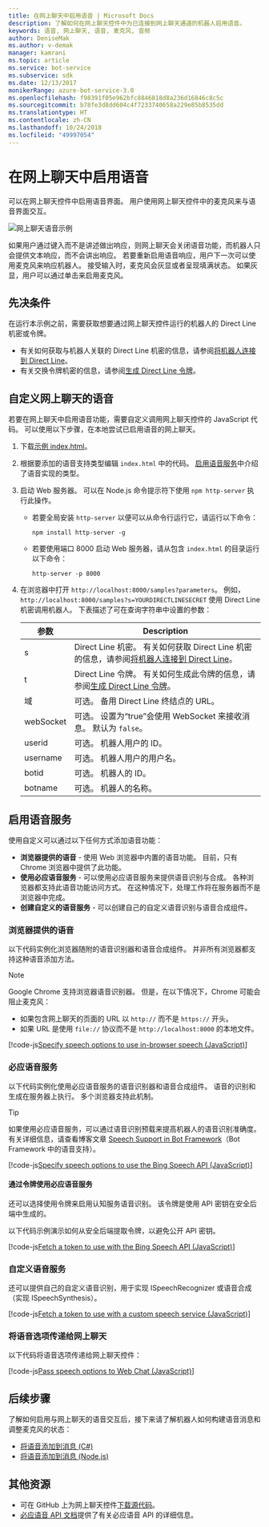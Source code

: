```yaml
---
title: 在网上聊天中启用语音 | Microsoft Docs
description: 了解如何在网上聊天控件中为已连接到网上聊天通道的机器人启用语音。
keywords: 语音, 网上聊天, 语音, 麦克风, 音频
author: DeniseMak
ms.author: v-demak
manager: kamrani
ms.topic: article
ms.service: bot-service
ms.subservice: sdk
ms.date: 12/13/2017
monikerRange: azure-bot-service-3.0
ms.openlocfilehash: f98391f05e962bfc8846818d8a236d16846c8c5c
ms.sourcegitcommit: b78fe3d8dd604c4f7233740658a229e85b8535dd
ms.translationtype: HT
ms.contentlocale: zh-CN
ms.lasthandoff: 10/24/2018
ms.locfileid: "49997054"
---
```

# <a name="enable-speech-in-web-chat"></a>在网上聊天中启用语音
可以在网上聊天控件中启用语音界面。 用户使用网上聊天控件中的麦克风来与语音界面交互。

![网上聊天语音示例](~/media/bot-service-channel-webchat/webchat-sample-speech.png)

如果用户通过键入而不是讲述做出响应，则网上聊天会关闭语音功能，而机器人只会提供文本响应，而不会讲出响应。 若要重新启用语音响应，用户下一次可以使用麦克风来响应机器人。 接受输入时，麦克风会灰显或者呈现填满状态。 如果灰显，用户可以通过单击来启用麦克风。

## <a name="prerequisites"></a>先决条件

  在运行本示例之前，需要获取想要通过网上聊天控件运行的机器人的 Direct Line 机密或令牌。 
  * 有关如何获取与机器人关联的 Direct Line 机密的信息，请参阅[将机器人连接到 Direct Line](bot-service-channel-connect-directline.md)。
  * 有关交换令牌机密的信息，请参阅[生成 Direct Line 令牌](rest-api/bot-framework-rest-direct-line-3-0-authentication.md)。

## <a name="customizing-web-chat-for-speech"></a>自定义网上聊天的语音
若要在网上聊天中启用语音功能，需要自定义调用网上聊天控件的 JavaScript 代码。 可以使用以下步骤，在本地尝试已启用语音的网上聊天。

1. 下载[示例 index.html](https://aka.ms/web-chat-speech-sample)。 <!-- this aka.ms link needs to be updated if the sample location changes -->
2. 根据要添加的语音支持类型编辑 `index.html` 中的代码。 [启用语音服务](#enable-speech-services)中介绍了语音实现的类型。 
3. 启动 Web 服务器。 可以在 Node.js 命令提示符下使用 `npm http-server` 执行此操作。

   * 若要全局安装 `http-server` 以便可以从命令行运行它，请运行以下命令：

     ```
     npm install http-server -g
     ```

   * 若要使用端口 8000 启动 Web 服务器，请从包含 `index.html` 的目录运行以下命令：

     ```
     http-server -p 8000
     ```
4. 在浏览器中打开 `http://localhost:8000/samples?parameters`。 例如，`http://localhost:8000/samples?s=YOURDIRECTLINESECRET` 使用 Direct Line 机密调用机器人。 下表描述了可在查询字符串中设置的参数：

   | 参数 | Description |
   |-----------|-------------|
   | s | Direct Line 机密。 有关如何获取 Direct Line 机密的信息，请参阅[将机器人连接到 Direct Line](bot-service-channel-connect-directline.md)。 |
   | t | Direct Line 令牌。 有关如何生成此令牌的信息，请参阅[生成 Direct Line 令牌](rest-api/bot-framework-rest-direct-line-3-0-authentication.md)。 |
   | 域 | 可选。 备用 Direct Line 终结点的 URL。  |
   | webSocket | 可选。 设置为“true”会使用 WebSocket 来接收消息。 默认为 `false`。 |
   | userid | 可选。 机器人用户的 ID。  |
   | username | 可选。 机器人用户的用户名。  |
   | botid | 可选。 机器人的 ID。 |
   | botname | 可选。 机器人的名称。 |


## <a name="enable-speech-services"></a>启用语音服务
使用自定义可以通过以下任何方式添加语音功能：

* **浏览器提供的语音** - 使用 Web 浏览器中内置的语音功能。 目前，只有 Chrome 浏览器中提供了此功能。
* **使用必应语音服务** - 可以使用必应语音服务来提供语音识别与合成。 各种浏览器都支持此语音功能访问方式。 在这种情况下，处理工作将在服务器而不是浏览器中完成。
* **创建自定义的语音服务** - 可以创建自己的自定义语音识别与语音合成组件。

### <a name="browser-provided-speech"></a>浏览器提供的语音

以下代码实例化浏览器随附的语音识别器和语音合成组件。 并非所有浏览器都支持这种语音添加方法。 

> [!NOTE] 
> Google Chrome 支持浏览器语音识别器。 但是，在以下情况下，Chrome 可能会阻止麦克风：
> * 如果包含网上聊天的页面的 URL 以 `http://` 而不是 `https://` 开头。
> * 如果 URL 是使用 `file://` 协议而不是 `http://localhost:8000` 的本地文件。

[!code-js[Specify speech options to use in-browser speech (JavaScript)](./includes/code/bot-service-channel-connect-webchat-speech.js#BrowserSpeech)]

### <a name="bing-speech-service"></a>必应语音服务

以下代码实例化使用必应语音服务的语音识别器和语音合成组件。 语音的识别和生成在服务器上执行。 多个浏览器支持此机制。 

> [!TIP]
> 如果使用必应语音服务，可以通过语音识别预载来提高机器人的语音识别准确度。 有关详细信息，请查看博客文章 [Speech Support in Bot Framework](https://blog.botframework.com/2017/06/26/Speech-To-Text)（Bot Framework 中的语音支持）。

[!code-js[Specify speech options to use the Bing Speech API (JavaScript)](./includes/code/bot-service-channel-connect-webchat-speech.js#BingSpeech)]

#### <a name="use-the-bing-speech-service-with-a-token"></a>通过令牌使用必应语音服务

还可以选择使用令牌来启用认知服务语音识别。 该令牌是使用 API 密钥在安全后端中生成的。

以下代码示例演示如何从安全后端提取令牌，以避免公开 API 密钥。

[!code-js[Fetch a token to use with the Bing Speech API (JavaScript)](./includes/code/bot-service-channel-connect-webchat-speech.js#FetchToken)]

### <a name="custom-speech-service"></a>自定义语音服务

还可以提供自己的自定义语音识别，用于实现 ISpeechRecognizer 或语音合成（实现 ISpeechSynthesis）。 

[!code-js[Fetch a token to use with a custom speech service (JavaScript)](./includes/code/bot-service-channel-connect-webchat-speech.js#CustomSpeechService)]

### <a name="pass-the-speech-options-to-web-chat"></a>将语音选项传递给网上聊天

以下代码将语音选项传递给网上聊天控件：

[!code-js[Pass speech options to Web Chat (JavaScript)](./includes/code/bot-service-channel-connect-webchat-speech.js#PassSpeechOptionsToWebChat)]

## <a name="next-steps"></a>后续步骤
了解如何启用与网上聊天的语音交互后，接下来请了解机器人如何构建语音消息和调整麦克风的状态：
* [将语音添加到消息 (C#)](dotnet/bot-builder-dotnet-text-to-speech.md)
* [将语音添加到消息 (Node.js)](nodejs/bot-builder-nodejs-text-to-speech.md)

## <a name="additional-resources"></a>其他资源

* 可在 GitHub 上为网上聊天控件[下载源代码](https://github.com/Microsoft/BotFramework-WebChat)。
* [必应语音 API 文档](https://docs.microsoft.com/azure/cognitive-services/speech/home)提供了有关必应语音 API 的详细信息。

